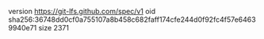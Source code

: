 version https://git-lfs.github.com/spec/v1
oid sha256:36748dd0cf0a755107a8b458c682faff174cfe244d0f92fc4f57e64639940e71
size 2371
